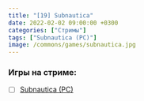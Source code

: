 ```yaml
---
title: "[19] Subnautica"
date: 2022-02-02 09:00:00 +0300
categories: ["Стримы"]
tags: ["Subnautica (PC)"]
image: /commons/games/subnautica.jpg
---
```


### Игры на стриме:
+ [ ] [Subnautica (PC)](/tags/subnautica-pc)

